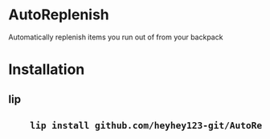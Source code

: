 # AutoReplenish
 Automatically replenish items you run out of from your backpack

# Installation
<h2>lip<h2/>

```bash
    lip install github.com/heyhey123-git/AutoReplenish
```
